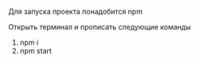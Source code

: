Для запуска проекта понадобится npm

Открыть терминал и прописать следующие команды
1) npm i
2) npm start
